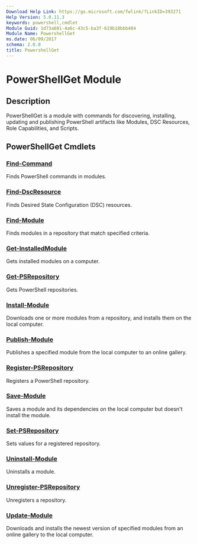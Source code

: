 ```yaml
---
Download Help Link: https://go.microsoft.com/fwlink/?LinkID=393271
Help Version: 5.0.11.3
keywords: powershell,cmdlet
Module Guid: 1d73a601-4a6c-43c5-ba3f-619b18bbb404
Module Name: PowershellGet
ms.date: 06/09/2017
schema: 2.0.0
title: PowershellGet
---
```

# PowerShellGet Module

## Description

PowerShellGet is a module with commands for discovering, installing, updating and publishing
PowerShell artifacts like Modules, DSC Resources, Role Capabilities, and Scripts.

## PowerShellGet Cmdlets

### [Find-Command](Find-Command.md)
Finds PowerShell commands in modules.

### [Find-DscResource](Find-DscResource.md)
Finds Desired State Configuration (DSC) resources.

### [Find-Module](Find-Module.md)
Finds modules in a repository that match specified criteria.

### [Get-InstalledModule](Get-InstalledModule.md)
Gets installed modules on a computer.

### [Get-PSRepository](Get-PSRepository.md)
Gets PowerShell repositories.

### [Install-Module](Install-Module.md)
Downloads one or more modules from a repository, and installs them on the local computer.

### [Publish-Module](Publish-Module.md)
Publishes a specified module from the local computer to an online gallery.

### [Register-PSRepository](Register-PSRepository.md)
Registers a PowerShell repository.

### [Save-Module](Save-Module.md)
Saves a module and its dependencies on the local computer but doesn't install the module.

### [Set-PSRepository](Set-PSRepository.md)
Sets values for a registered repository.

### [Uninstall-Module](Uninstall-Module.md)
Uninstalls a module.

### [Unregister-PSRepository](Unregister-PSRepository.md)
Unregisters a repository.

### [Update-Module](Update-Module.md)
Downloads and installs the newest version of specified modules from an online gallery to the local computer.

